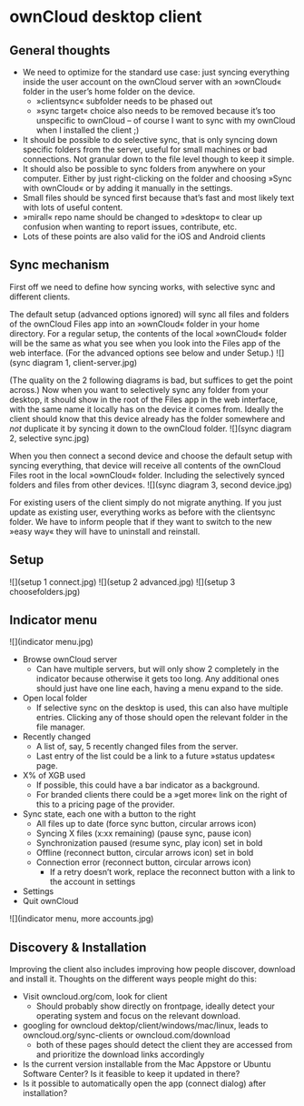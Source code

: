 # ownCloud desktop client


## General thoughts

* We need to optimize for the standard use case: just syncing everything inside the user account on the ownCloud server with an »ownCloud« folder in the user’s home folder on the device.
  * »clientsync« subfolder needs to be phased out
  * »sync target« choice also needs to be removed because it’s too unspecific to ownCloud – of course I want to sync with my ownCloud when I installed the client ;)
* It should be possible to do selective sync, that is only syncing down specific folders from the server, useful for small machines or bad connections. Not granular down to the file level though to keep it simple.
* It should also be possible to sync folders from anywhere on your computer. Either by just right-clicking on the folder and choosing »Sync with ownCloud« or by adding it manually in the settings.
* Small files should be synced first because that’s fast and most likely text with lots of useful content.
* »mirall« repo name should be changed to »desktop« to clear up confusion when wanting to report issues, contribute, etc.
* Lots of these points are also valid for the iOS and Android clients


## Sync mechanism
First off we need to define how syncing works, with selective sync and different clients.

The default setup (advanced options ignored) will sync all files and folders of the ownCloud Files app into an »ownCloud« folder in your home directory. For a regular setup, the contents of the local »ownCloud« folder will be the same as what you see when you look into the Files app of the web interface. (For the advanced options see below and under Setup.)
![](sync diagram 1, client-server.jpg)

(The quality on the 2 following diagrams is bad, but suffices to get the point across.)
Now when you want to selectively sync any folder from your desktop, it should show in the root of the Files app in the web interface, with the same name it locally has on the device it comes from. Ideally the client should know that this device already has the folder somewhere and _not_ duplicate it by syncing it down to the ownCloud folder.
![](sync diagram 2, selective sync.jpg)

When you then connect a second device and choose the default setup with syncing everything, that device will receive all contents of the ownCloud Files root in the local »ownCloud« folder. Including the selectively synced folders and files from other devices.
![](sync diagram 3, second device.jpg)

For existing users of the client simply do not migrate anything. If you just update as existing user, everything works as before with the clientsync folder. We have to inform people that if they want to switch to the new »easy way« they will have to uninstall and reinstall.


## Setup
![](setup 1 connect.jpg)
![](setup 2 advanced.jpg)
![](setup 3 choosefolders.jpg)


## Indicator menu

![](indicator menu.jpg)

* Browse ownCloud server
  * Can have multiple servers, but will only show 2 completely in the indicator because otherwise it gets too long. Any additional ones should just have one line each, having a menu expand to the side.
* Open local folder
  * If selective sync on the desktop is used, this can also have multiple entries. Clicking any of those should open the relevant folder in the file manager.
* Recently changed
  * A list of, say, 5 recently changed files from the server.
  * Last entry of the list could be a link to a future »status updates« page.
* X% of XGB used
  * If possible, this could have a bar indicator as a background.
  * For branded clients there could be a »get more« link on the right of this to a pricing page of the provider.
* Sync state, each one with a button to the right
  * All files up to date (force sync button, circular arrows icon)
  * Syncing X files (x:xx remaining) (pause sync, pause icon)
  * Synchronization paused (resume sync, play icon) set in bold
  * Offline (reconnect button, circular arrows icon) set in bold
  * Connection error (reconnect button, circular arrows icon)
    * If a retry doesn’t work, replace the reconnect button with a link to the account in settings
* Settings
* Quit ownCloud

![](indicator menu, more accounts.jpg)


## Discovery & Installation
Improving the client also includes improving how people discover, download and install it. Thoughts on the different ways people might do this:

 * Visit owncloud.org/com, look for client
   * Should probably show directly on frontpage, ideally detect your operating system and focus on the relevant download.
 * googling for owncloud dektop/client/windows/mac/linux, leads to owncloud.org/sync-clients or owncloud.com/download
   * both of these pages should detect the client they are accessed from and prioritize the download links accordingly
 * Is the current version installable from the Mac Appstore or Ubuntu Software Center? Is it feasible to keep it updated in there?
 * Is it possible to automatically open the app (connect dialog) after installation?


